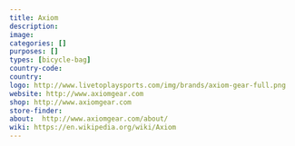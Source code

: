 ```yaml
---
title: Axiom
description:
image:
categories: []
purposes: []
types: [bicycle-bag]
country-code:
country:
logo: http://www.livetoplaysports.com/img/brands/axiom-gear-full.png
website: http://www.axiomgear.com
shop: http://www.axiomgear.com
store-finder:
about:  http://www.axiomgear.com/about/
wiki: https://en.wikipedia.org/wiki/Axiom
---
```

